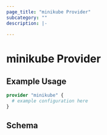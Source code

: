 ```yaml
---
page_title: "minikube Provider"
subcategory: ""
description: |-
  
---
```


# minikube Provider



## Example Usage

```terraform
provider "minikube" {
  # example configuration here
}
```

## Schema
